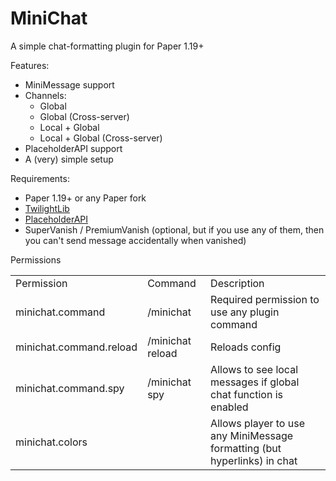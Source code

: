 # MiniChat
A simple chat-formatting plugin for Paper 1.19+

Features:
- MiniMessage support
- Channels:
  - Global
  - Global (Cross-server)
  - Local + Global
  - Local + Global (Cross-server)
- PlaceholderAPI support
- A (very) simple setup

Requirements:
- Paper 1.19+ or any Paper fork
- [TwilightLib](https://github.com/TwlghtDrgn/TwilightLib)
- [PlaceholderAPI](https://github.com/PlaceholderAPI/PlaceholderAPI/)
- SuperVanish / PremiumVanish (optional, but if you use any of them, then you can't send message accidentally when vanished)

Permissions
<table>
  <tr>
    <td>Permission</td>
    <td>Command</td>
    <td>Description</td>
  </tr>
  <tr>
    <td>minichat.command</td>
    <td>/minichat</td>
    <td>Required permission to use any plugin command</td>
  </tr>
  <tr>
    <td>minichat.command.reload</td>
    <td>/minichat reload</td>
    <td>Reloads config</td>
  </tr>
  <tr>
    <td>minichat.command.spy</td>
    <td>/minichat spy</td>
    <td>Allows to see local messages if global chat function is enabled</td>
  </tr>
  <tr>
    <td>minichat.colors</td>
    <td>  </td>
    <td>Allows player to use any MiniMessage formatting (but hyperlinks) in chat</td>
  </tr>
</table>